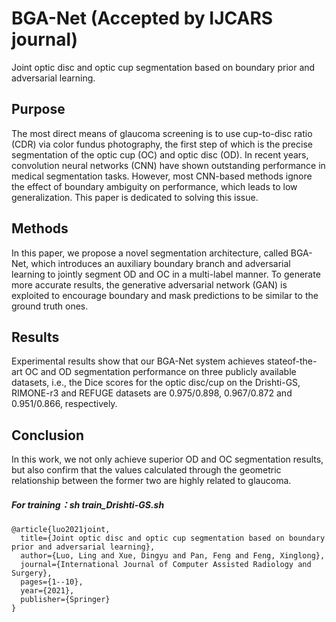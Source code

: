 # BGA-Net (Accepted by IJCARS journal)
Joint optic disc and optic cup segmentation based on boundary prior and adversarial learning.

## Purpose 
The most direct means of glaucoma screening is to use cup-to-disc ratio (CDR) via color fundus photography, the first step of which is the precise segmentation of the optic cup (OC) and optic disc (OD). In recent years, convolution neural networks (CNN) have shown outstanding performance in medical segmentation tasks. However, most CNN-based methods ignore the effect of boundary ambiguity on performance, which leads to low generalization. This paper is dedicated to solving this issue.

## Methods 
In this paper, we propose a novel segmentation architecture, called BGA-Net, which introduces an auxiliary boundary branch and adversarial learning to jointly segment OD and OC in a multi-label manner. To generate more accurate results, the generative adversarial network (GAN) is exploited to encourage boundary and mask predictions to be similar to the ground truth ones.

## Results 
Experimental results show that our BGA-Net system achieves stateof-the-art OC and OD segmentation performance on three publicly available datasets, i.e., the Dice scores for the optic disc/cup on the Drishti-GS, RIMONE-r3 and REFUGE datasets are 0.975/0.898, 0.967/0.872 and 0.951/0.866, respectively.

## Conclusion
In this work, we not only achieve superior OD and OC segmentation results, but also confirm that the values calculated through the geometric relationship between the former two are highly related to glaucoma.

##### For training：sh train_Drishti-GS.sh

```
@article{luo2021joint,
  title={Joint optic disc and optic cup segmentation based on boundary prior and adversarial learning},
  author={Luo, Ling and Xue, Dingyu and Pan, Feng and Feng, Xinglong},
  journal={International Journal of Computer Assisted Radiology and Surgery},
  pages={1--10},
  year={2021},
  publisher={Springer}
}
```
